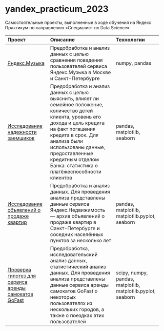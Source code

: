 # yandex_practicum_2023
Самостоятельные проекты, выполненные в ходе обучения на Яндекс Практикум по направлению «Специалист по Data Science»

| **Проект**                                 | **Описание**                                   | **Технологии**               |
|:-|:-|:-|
|[Яндекс.Музыка](https://github.com/girtab2009/yandex_practicum_2023/blob/main/Project_1/%D0%9F%D1%80%D0%BE%D0%B5%D0%BA%D1%82%201_%D0%AF%D0%BD%D0%B4%D0%B5%D0%BA%D1%81%20%D0%9C%D1%83%D0%B7%D1%8B%D0%BA%D0%B0.ipynb)|Предобработка и анализ данных с целью сравнения поведения пользователей сервиса Яндекс.Музыка в Москве и Санкт-Петербурге|numpy, pandas|
|[Исследование надежности заемщиков](https://github.com/girtab2009/yandex_practicum_2023/blob/main/Project_2/%D0%9F%D1%80%D0%BE%D0%B5%D0%BA%D1%82%202_%D0%97%D0%B0%D0%B5%D0%BC%D1%89%D0%B8%D0%BA%D0%B8.ipynb)|Предобработка и анализ данных с целью выяснить, влияет ли семейное положение, количество детей клиента, уровень его дохода и цель кредита на факт погашения кредита в срок. Для анализа были использованы данные, предоставленные кредитным отделом Банка: статистика о платёжеспособности клиентов|pandas, matplotlib, seaborn|
|[Исследование объявлений о продаже квартир](https://github.com/girtab2009/yandex_practicum_2023/blob/main/Project_3/%D0%9F%D1%80%D0%BE%D0%B5%D0%BA%D1%82%203_%D0%AF%D0%BD%D0%B4%D0%B5%D0%BA%D1%81%20%D0%9D%D0%B5%D0%B4%D0%B2%D0%B8%D0%B4%D0%B8%D0%BC%D0%BE%D1%81%D1%82%D1%8C.ipynb)|Предобработка и анализ данных. Для проведения анализа представлены данные сервиса Яндекс.Недвижимость — архив объявлений о продаже квартир в Санкт-Петербурге и соседних населённых пунктов за несколько лет|pandas, matplotlib, matplotlib.pyplot, seaborn|
|[Проверка гипотез для сервиса аренды самокатов GoFast](https://github.com/girtab2009/yandex_practicum_2023/blob/main/Project_4/%D0%9F%D1%80%D0%BE%D0%B5%D0%BA%D1%82%204_%D0%A1%D0%B0%D0%BC%D0%BE%D0%BA%D0%B0%D1%82%D1%8B%20GoFast.ipynb)|Предобработка, исследовательский анализ данных, статистический анализ данных. Для проведения анализа представлены данные сервиса аренды самокатов GoFast о некоторых пользователях из нескольких городов, а также о поездках этих пользователей|scipy, numpy, pandas, matplotlib, matplotlib.pyplot, seaborn|
